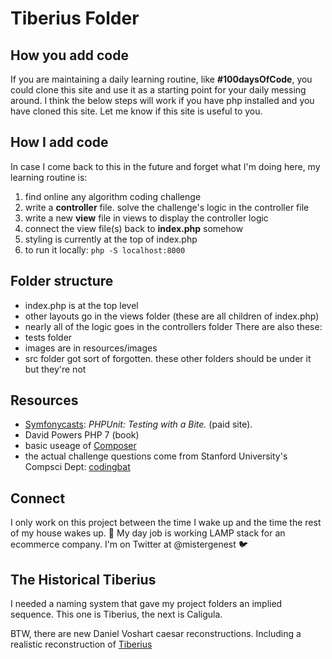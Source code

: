 # Tiberius Folder
## How you add code
If you are maintaining a daily learning routine, like **#100daysOfCode**, you could clone this site and use it as a starting point for your daily messing around. I think the below steps will work if you have php installed and you have cloned this site. Let me know if this site is useful to you. 
## How I add code
In case I come back to this in the future and forget what I'm doing here, my learning routine is:
1. find online any algorithm coding challenge
2. write a **controller** file. solve the challenge's logic in the controller file
3. write a new **view** file in views to display the controller logic
4. connect the view file(s) back to **index.php** somehow
5. styling is currently at the top of index.php
6. to run it locally: `php -S localhost:8000`

## Folder structure
* index.php is at the top level
* other layouts go in the views folder (these are all children of index.php)
* nearly all of the logic goes in the controllers folder
There are also these:
* tests folder
* images are in resources/images
* src folder got sort of forgotten.  these other folders should be under it but they're not
## Resources
* [Symfonycasts](https://symfonycasts.com/screencast/phpunit): *PHPUnit: Testing with a Bite.*  (paid site).
* David Powers PHP 7 (book)
* basic useage of [Composer](https://getcomposer.org/doc/01-basic-usage.md)
* the actual challenge questions come from Stanford University's Compsci Dept: [codingbat](https://codingbat.com/)

## Connect
I only work on this project between the time I wake up and the time the rest of my house wakes up. &#x1f304; My day job is working LAMP stack for an ecommerce company. I'm on Twitter at @mistergenest    	&#x1f426;	 
## The Historical Tiberius
I needed a naming system that gave my project folders an implied sequence.  This one is Tiberius, the next is Caligula. 

BTW, there are new Daniel Voshart caesar reconstructions.  Including a realistic reconstruction of [Tiberius](https://www.ancient.eu/image/12979/tiberius-facial-reconstruction/)


